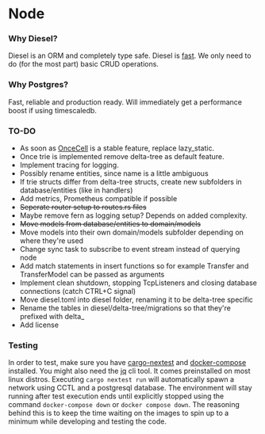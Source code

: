 # Node

### Why Diesel?
Diesel is an ORM and completely type safe.
Diesel is [fast](https://github.com/diesel-rs/metrics/).
We only need to do (for the most part) basic CRUD operations.

### Why Postgres?
Fast, reliable and production ready.
Will immediately get a performance boost if using timescaledb.

### TO-DO
- As soon as [OnceCell](https://docs.rs/tokio/latest/tokio/sync/struct.OnceCell.html) is a stable feature, replace lazy_static.
- Once trie is implemented remove delta-tree as default feature.
- Implement tracing for logging.
- Possibly rename entities, since name is a little ambiguous
- If trie structs differ from delta-tree structs, create new subfolders in database/entities (like in handlers)
- Add metrics, Prometheus compatible if possible
- ~~Seperate router setup to routes.rs files~~
- Maybe remove fern as logging setup? Depends on added complexity.
- ~~Move models from database/entities to domain/models~~
- Move models into their own domain/models subfolder depending on where they're used
- Change sync task to subscribe to event stream instead of querying node
- Add match statements in insert functions so for example Transfer and TransferModel can be passed as arguments
- Implement clean shutdown, stopping TcpListeners and closing database connections (catch CTRL+C signal)
- Move diesel.toml into diesel folder, renaming it to be delta-tree specific
- Rename the tables in diesel/delta-tree/migrations so that they're prefixed with delta_
- Add license

### Testing
In order to test, make sure you have [cargo-nextest](https://nexte.st) and [docker-compose](https://docs.docker.com/compose/install/#scenario-two-install-the-compose-plugin) installed.
You might also need the [jq](https://jqlang.github.io/jq/) cli tool. It comes preinstalled on most linux distros.
Executing `cargo nextest run` will automatically spawn a network using CCTL and a postgresql database.
The environment will stay running after test execution ends until explicitly stopped using the command `docker-compose down` or `docker compose down`. The reasoning behind this is to keep the time waiting on the images to spin up to a minimum while developing and testing the code.